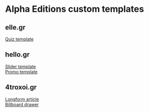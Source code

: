 # Alpha Editions custom templates

## elle.gr

[Quiz template](https://alpha-editions.github.io/custom-templates/el-quiz)

## hello.gr

[Slider template](https://alpha-editions.github.io/custom-templates/hl-slider)\
[Promo template](https://alpha-editions.github.io/custom-templates/hl-promo)

## 4troxoi.gr

[Longform article](https://alpha-editions.github.io/custom-templates/4t-longform)\
[Billboard drawer](https://alpha-editions.github.io/custom-templates/4t-billboard)